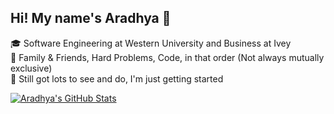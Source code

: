 ## Hi! My name's Aradhya 👋

🎓 Software Engineering at Western University and Business at Ivey <br/>
🙌 Family & Friends, Hard Problems, Code, in that order (Not always mutually exclusive) <br/>
👀 Still got lots to see and do, I'm just getting started <br/>

[![Aradhya's GitHub Stats](https://github-readme-stats.vercel.app/api?username=Aradhya-B&show_icons=true&title_color=fff&icon_color=79ff97&text_color=9f9f9f&bg_color=151515)](https://github.com/Aradhya-B)
<!--[![Aradhya's Most Used Languages](https://github-readme-stats.sabesansathananthan.vercel.app/api/top-langs/?username=Aradhya-B&layout=compact&theme=radical)](https://github.com/Aradhya-B)-->
